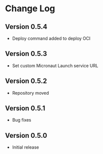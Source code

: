 # Change Log

## Version 0.5.4
* Deploy command added to deploy OCI
## Version 0.5.3
* Set custom Micronaut Launch service URL
## Version 0.5.2
* Repository moved

## Version 0.5.1
* Bug fixes

## Version 0.5.0
* Initial release